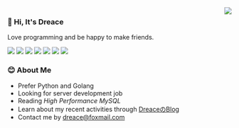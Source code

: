 
<a href="#">
<img align="right" src="https://github-readme-stats-git-master.dreace.vercel.app/api?icon_color=586069&hide_border=true&title_color=a0a9af&username=dreace&show_icons=true">
</a>

### 👋 Hi, It's Dreace
Love programming and be happy to make friends.

![](https://img.shields.io/badge/-Go-00ADD8?style=flat-square&logo=Go&logoColor=fff)
![](https://img.shields.io/badge/-Python-3776AB?style=flat-square&logo=Python&logoColor=fff)
![](https://img.shields.io/badge/-Flask-000000?style=flat-square&logo=Flask&logoColor=fff)
![](https://img.shields.io/badge/-TypeScript-007ACC?style=flat-square&logo=TypeScript)
![](https://img.shields.io/badge/-React-000000?style=flat-square&logo=React&logoColor=fff)
![](https://img.shields.io/badge/-Windows-0078D6?style=flat-square&logo=Windows)
![](https://img.shields.io/badge/-Docker-2496ED?style=flat-square&logo=Docker&logoColor=fff)


### 😊 About Me
- Prefer Python and Golang
- Looking for server development job
- Reading *High Performance MySQL*
- Learn about my recent activities through [DreaceのBlog](https://blog.dreace.top/)
- Contact me by <dreace@foxmail.com>
